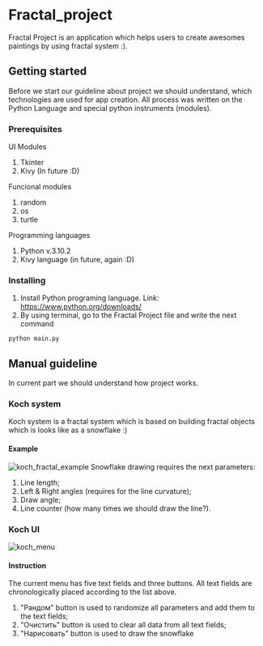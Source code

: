 # Fractal_project
Fractal Project is an application which helps users to create awesomes paintings by using fractal system :).

## Getting started
Before we start our guideline about project we should understand, which technologies are used for app creation.
All process was written on the Python Language and special python instruments (modules).

### Prerequisites
UI Modules
1. Tkinter
2. Kivy (In future :D)

Funcional modules
1. random
2. os
3. turtle

Programming languages
1. Python v.3.10.2
2. Kivy language (in future, again :D)

### Installing
1. Install Python programing language. Link: https://www.python.org/downloads/
2. By using terminal, go to the Fractal Project file and write the next command
```
python main.py
```

## Manual guideline
In current part we should understand how project works.
### Koch system
Koch system is a fractal system which is based on building fractal objects which is looks like as a snowflake :)
#### Example
![koch_fractal_example](https://user-images.githubusercontent.com/55056139/154777775-33156f51-a0fb-48c1-a19e-5856932453ee.png)
Snowflake drawing requires the next parameters:
1. Line length;
2. Left & Right angles (requires for the line curvature);
3. Draw angle;
4. Line counter (how many times we should draw the line?).

### Koch UI
![koch_menu](https://user-images.githubusercontent.com/55056139/154777951-828beb45-116d-4dcf-b063-4f053ab3d6e7.png)
#### Instruction
The current menu has five text fields and three buttons. All text fields are chronologically placed according to the list above.
1. "Рандом" button is used to randomize all parameters and add them to the text fields;
2. "Очистить" button is used to clear all data from all text fields;
3. "Нарисовать" button is used to draw the snowflake

